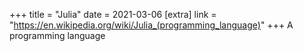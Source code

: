 +++
title = "Julia"
date = 2021-03-06
[extra]
link = "https://en.wikipedia.org/wiki/Julia_(programming_language)"
+++
A programming language

